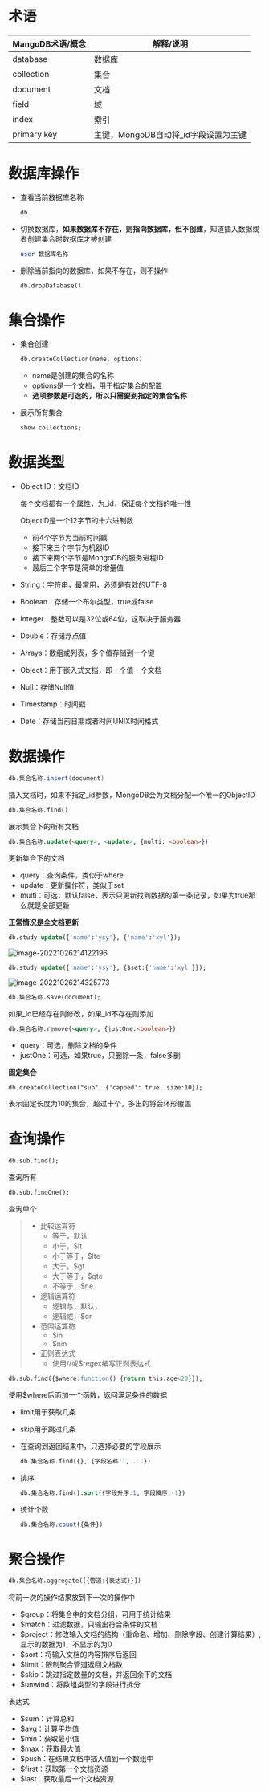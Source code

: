 # 术语

| MangoDB术语/概念 | 解释/说明                            |
| ---------------- | ------------------------------------ |
| database         | 数据库                               |
| collection       | 集合                                 |
| document         | 文档                                 |
| field            | 域                                   |
| index            | 索引                                 |
| primary key      | 主键，MongoDB自动将_id字段设置为主键 |

# 数据库操作

* 查看当前数据库名称

  ```sql
  db
  ```

* 切换数据库，**如果数据库不存在，则指向数据库，但不创建**，知道插入数据或者创建集合时数据库才被创建

  ```sql
  user 数据库名称
  ```

* 删除当前指向的数据库，如果不存在，则不操作

  ```sql
  db.dropDatabase()
  ```

# 集合操作

* 集合创建

  ```sql
  db.createCollection(name, options)
  ```

  * name是创建的集合的名称
  * options是一个文档，用于指定集合的配置
  * **选项参数是可选的，所以只需要到指定的集合名称**

* 展示所有集合

  ```sql
  show collections;
  ```

# 数据类型

* Object ID：文档ID

  每个文档都有一个属性，为_id，保证每个文档的唯一性

  ObjectID是一个12字节的十六进制数

  * 前4个字节为当前时间戳
  * 接下来三个字节为机器ID
  * 接下来两个字节是MongoDB的服务进程ID
  * 最后三个字节是简单的增量值

* String：字符串，最常用，必须是有效的UTF-8

* Boolean：存储一个布尔类型，true或false

* Integer：整数可以是32位或64位，这取决于服务器

* Double：存储浮点值

* Arrays：数组或列表，多个值存储到一个键

* Object：用于嵌入式文档，即一个值一个文档

* Null：存储Null值

* Timestamp：时间戳

* Date：存储当前日期或者时间UNIX时间格式

# 数据操作

```java
db.集合名称.insert(document)
```

插入文档时，如果不指定_id参数，MongoDB会为文档分配一个唯一的ObjectID

```sql
db.集合名称.find()
```

展示集合下的所有文档

```sql
db.集合名称.update(<query>, <update>, {multi: <boolean>})
```

更新集合下的文档

* query：查询条件，类似于where
* update：更新操作符，类似于set
* multi：可选，默认false，表示只更新找到数据的第一条记录，如果为true那么就是全部更新

**正常情况是全文档更新**

```sql
db.study.update({'name':'ysy'}, {'name':'xyl'});
```

![image-20221026214122196](D:\WorkSpace\Note\Picture\image-20221026214122196.png)

```sql
db.study.update({'name':'ysy'}, {$set:{'name':'xyl'}});
```

![image-20221026214325773](D:\WorkSpace\Note\Picture\image-20221026214325773.png)

```sql
db.集合名称.save(document);
```

如果\_id已经存在则修改，如果\_id不存在则添加

```sql
db.集合名称.remove(<query>, {justOne:<boolean>})
```

* query：可选，删除文档的条件
* justOne：可选，如果true，只删除一条，false多删

**固定集合**

```
db.createCollection("sub", {'capped': true, size:10});
```

表示固定长度为10的集合，超过十个，多出的将会环形覆盖

# 查询操作

```sql
db.sub.find();
```

查询所有

```sql
db.sub.findOne();
```

查询单个

> * 比较运算符
>   * 等于，默认
>   * 小于，$lt
>   * 小于等于，$lte
>   * 大于，$gt
>   * 大于等于，$gte
>   * 不等于，$ne
> * 逻辑运算符
>   * 逻辑与，默认，
>   * 逻辑或，$or
> * 范围运算符
>   * $in
>   * $nin
> * 正则表达式
>   * 使用//或$regex编写正则表达式

```sql
db.sub.find({$where:function() {return this.age<20}});
```

使用$where后面加一个函数，返回满足条件的数据

* limit用于获取几条

* skip用于跳过几条

* 在查询到返回结果中，只选择必要的字段展示

  ```sql
  db.集合名称.find({}, {字段名称:1, ...})
  ```

* 排序

  ```sql
  db.集合名称.find().sort({字段升序:1, 字段降序:-1})
  ```

* 统计个数

  ```sql
  db.集合名称.count({条件})
  ```

# 聚合操作

```sql
db.集合名称.aggregate([{管道:{表达式}}])
```

将前一次的操作结果放到下一次的操作中

* $group：将集合中的文档分组，可用于统计结果
* $match：过滤数据，只输出符合条件的文档
* $project：修改输入文档的结构（重命名、增加、删除字段、创建计算结果）,显示的数据为1，不显示的为0
* $sort：将输入文档的内容排序后返回
* $limit：限制聚合管道返回文档数
* $skip：跳过指定数量的文档，并返回余下的文档
* $unwind：将数组类型的字段进行拆分

表达式

* $sum：计算总和
* $avg：计算平均值
* $min：获取最小值
* $max：获取最大值
* $push：在结果文档中插入值到一个数组中
* $first：获取第一个文档资源
* $last：获取最后一个文档资源





